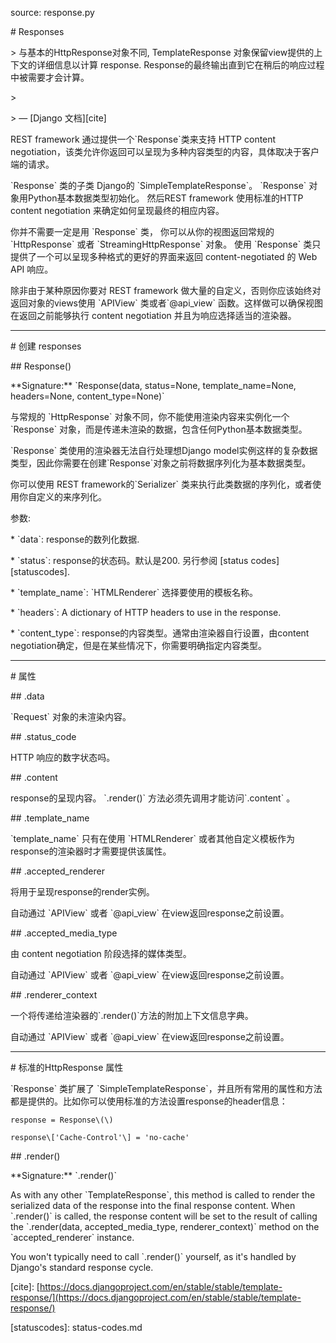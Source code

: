source: response.py

\# Responses

&gt; 与基本的HttpResponse对象不同, TemplateResponse 对象保留view提供的上下文的详细信息以计算 response.  Response的最终输出直到它在稍后的响应过程中被需要才会计算。

&gt;

&gt; — \[Django 文档\]\[cite\]

REST framework 通过提供一个\`Response\`类来支持 HTTP content negotiation，该类允许你返回可以呈现为多种内容类型的内容，具体取决于客户端的请求。

\`Response\` 类的子类 Django的 \`SimpleTemplateResponse\`。  \`Response\` 对象用Python基本数据类型初始化。 然后REST framework 使用标准的HTTP content negotiation 来确定如何呈现最终的相应内容。

你并不需要一定是用 \`Response\` 类， 你可以从你的视图返回常规的 \`HttpResponse\` 或者 \`StreamingHttpResponse\` 对象。  使用 \`Response\` 类只提供了一个可以呈现多种格式的更好的界面来返回 content-negotiated 的 Web API 响应。

除非由于某种原因你要对 REST framework 做大量的自定义，否则你应该始终对返回对象的views使用 \`APIView\` 类或者\`@api\_view\` 函数。这样做可以确保视图在返回之前能够执行 content negotiation 并且为响应选择适当的渲染器。

---

\# 创建 responses

\#\# Response\(\)

\*\*Signature:\*\* \`Response\(data, status=None, template\_name=None, headers=None, content\_type=None\)\`

与常规的 \`HttpResponse\` 对象不同，你不能使用渲染内容来实例化一个 \`Response\` 对象，而是传递未渲染的数据，包含任何Python基本数据类型。

\`Response\` 类使用的渲染器无法自行处理想Django model实例这样的复杂数据类型，因此你需要在创建\`Response\`对象之前将数据序列化为基本数据类型。

你可以使用 REST framework的\`Serializer\` 类来执行此类数据的序列化，或者使用你自定义的来序列化。

参数:

\* \`data\`: response的数列化数据.

\* \`status\`:  response的状态码。默认是200.  另行参阅 \[status codes\]\[statuscodes\].

\* \`template\_name\`: \`HTMLRenderer\` 选择要使用的模板名称。

\* \`headers\`: A dictionary of HTTP headers to use in the response.

\* \`content\_type\`: response的内容类型。通常由渲染器自行设置，由content negotiation确定，但是在某些情况下，你需要明确指定内容类型。

---

\# 属性

\#\# .data

\`Request\` 对象的未渲染内容。

\#\# .status\_code

HTTP 响应的数字状态吗。

\#\# .content

response的呈现内容。 \`.render\(\)\` 方法必须先调用才能访问\`.content\` 。

\#\# .template\_name

\`template\_name\` 只有在使用 \`HTMLRenderer\` 或者其他自定义模板作为response的渲染器时才需要提供该属性。

\#\# .accepted\_renderer

将用于呈现response的render实例。

自动通过 \`APIView\` 或者 \`@api\_view\` 在view返回response之前设置。

\#\# .accepted\_media\_type

由 content negotiation 阶段选择的媒体类型。

自动通过 \`APIView\` 或者 \`@api\_view\` 在view返回response之前设置。

\#\# .renderer\_context

一个将传递给渲染器的\`.render\(\)\`方法的附加上下文信息字典。

自动通过 \`APIView\` 或者 \`@api\_view\` 在view返回response之前设置。

---

\# 标准的HttpResponse 属性

\`Response\` 类扩展了 \`SimpleTemplateResponse\`，并且所有常用的属性和方法都是提供的。比如你可以使用标准的方法设置response的header信息：

```
response = Response\(\)

response\['Cache-Control'\] = 'no-cache'
```

\#\# .render\(\)

\*\*Signature:\*\* \`.render\(\)\`

As with any other \`TemplateResponse\`, this method is called to render the serialized data of the response into the final response content.  When \`.render\(\)\` is called, the response content will be set to the result of calling the \`.render\(data, accepted\_media\_type, renderer\_context\)\` method on the \`accepted\_renderer\` instance.

You won't typically need to call \`.render\(\)\` yourself, as it's handled by Django's standard response cycle.

\[cite\]: [https://docs.djangoproject.com/en/stable/stable/template-response/](https://docs.djangoproject.com/en/stable/stable/template-response/)

\[statuscodes\]: status-codes.md

